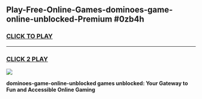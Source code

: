 
## Play-Free-Online-Games-dominoes-game-online-unblocked-Premium #0zb4h
<h3>
<a href="https://premium.freeplayer.one?title=dominoes-game-online-unblocked&ref=8M">CLICK TO PLAY</a></h3>
<hr>

<h3>
<a href="https://premium.freeplayer.one?title=dominoes-game-online-unblocked&ref=8M">CLICK 2 PLAY</a>
  
</h3>

<a href="https://premium.freeplayer.one?title=dominoes-game-online-unblocked&ref=8M"><img src="https://clearcache.store/games.png"></a>


**dominoes-game-online-unblocked games unblocked: Your Gateway to Fun and Accessible Online Gaming**
